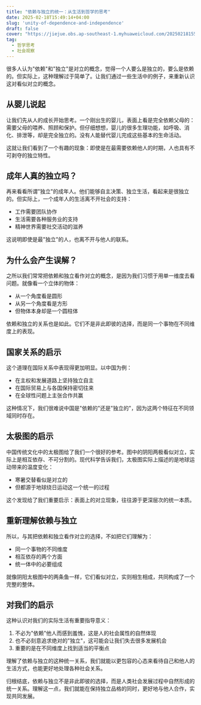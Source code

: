 ```yaml
---
title: "依赖与独立的统一：从生活到哲学的思考"
date: 2025-02-18T15:49:14+04:00
slug: 'unity-of-dependence-and-independence'
draft: false
cover: "https://jiejue.obs.ap-southeast-1.myhuaweicloud.com/20250218155207657.webp"
tag:
  - 哲学思考
  - 社会观察
---
```


很多人认为"依赖"和"独立"是对立的概念，觉得一个人要么是独立的，要么是依赖的。但实际上，这种理解过于简单了。让我们通过一些生活中的例子，来重新认识这对看似对立的概念。

<!--more-->

## 从婴儿说起

让我们先从人的成长开始思考。一个刚出生的婴儿，表面上看是完全依赖父母的：需要父母的喂养、照顾和保护。但仔细想想，婴儿的很多生理功能，如呼吸、消化、排泄等，却是完全独立的。没有人能替代婴儿完成这些基本的生命活动。

这就让我们看到了一个有趣的现象：即使是在最需要依赖他人的时期，人也具有不可剥夺的独立特性。

## 成年人真的独立吗？

再来看看所谓"独立"的成年人。他们能够自主决策、独立生活，看起来是很独立的。但实际上，一个成年人的生活离不开社会的支持：

- 工作需要团队协作
- 生活需要各种服务业的支持
- 精神世界需要社交活动的滋养

这说明即使是最"独立"的人，也离不开与他人的联系。

## 为什么会产生误解？

之所以我们常常把依赖和独立看作对立的概念，是因为我们习惯于用单一维度去看问题。就像看一个立体的物体：
- 从一个角度看是圆形
- 从另一个角度看是方形
- 但物体本身却是一个圆柱体

依赖和独立的关系也是如此。它们不是非此即彼的选择，而是同一个事物在不同维度上的表现。

## 国家关系的启示

这个道理在国际关系中表现得更加明显。以中国为例：
- 在主权和发展道路上坚持独立自主
- 在国际贸易上与各国保持密切往来
- 在全球性问题上主张合作共赢

这种情况下，我们很难说中国是"依赖的"还是"独立的"，因为这两个特征在不同领域同时存在。

## 太极图的启示

中国传统文化中的太极图给了我们一个很好的参考。图中的阴阳两极看似对立，实际上是相互依存、不可分割的。现代科学告诉我们，太极图实际上描述的是地球运动带来的温度变化：

- 寒暑交替看似是对立的
- 但都源于地球绕日运动这一个统一的过程

这个发现给了我们重要启示：表面上的对立现象，往往源于更深层次的统一本质。

## 重新理解依赖与独立

所以，与其把依赖和独立看作对立的选择，不如把它们理解为：
- 同一个事物的不同维度
- 相互依存的两个方面
- 统一体中的必要组成

就像阴阳太极图中的两条鱼一样，它们看似对立，实则相生相成，共同构成了一个完整的整体。

## 对我们的启示

这种认识对我们的实际生活有重要指导意义：

1. 不必为"依赖"他人而感到羞愧，这是人的社会属性的自然体现
2. 也不必刻意追求绝对的"独立"，这可能会让我们失去很多发展机会
3. 重要的是在不同维度上找到适当的平衡点

理解了依赖与独立的这种统一关系，我们就能以更包容的心态来看待自己和他人的生活方式，也能更好地处理各种社会关系。

归根结底，依赖与独立不是非此即彼的选择，而是人类社会发展过程中自然形成的统一关系。理解这一点，我们就能在保持独立品格的同时，更好地与他人合作，实现共同发展。
